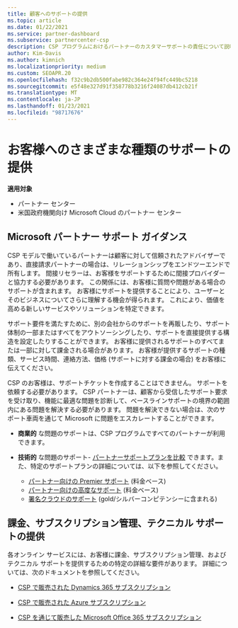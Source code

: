 ```yaml
---
title: 顧客へのサポートの提供
ms.topic: article
ms.date: 01/22/2021
ms.service: partner-dashboard
ms.subservice: partnercenter-csp
description: CSP プログラムにおけるパートナーのカスタマーサポートの責任について説明します。 課金、サブスクリプション管理、および技術的な問題のサポートについて説明します。
author: Kim-Davis
ms.author: kimnich
ms.localizationpriority: medium
ms.custom: SEOAPR.20
ms.openlocfilehash: f32c9b2db500fabe982c364e24f94fc449bc5218
ms.sourcegitcommit: e5f48e327d91f358778b3216f24087db412cb21f
ms.translationtype: MT
ms.contentlocale: ja-JP
ms.lasthandoff: 01/23/2021
ms.locfileid: "98717676"
---
```

# <a name="providing-different-types-of-support-to-your-customers"></a>お客様へのさまざまな種類のサポートの提供

**適用対象**

-  パートナー センター
-  米国政府機関向け Microsoft Cloud のパートナー センター


## <a name="microsoft-partner-support-guidance"></a>Microsoft パートナー サポート ガイダンス

CSP モデルで働いているパートナーは顧客に対して信頼されたアドバイザーであり、直接請求パートナーの場合は、リレーションシップをエンドツーエンドで所有します。 間接リセラーは、お客様をサポートするために間接プロバイダーと協力する必要があります。 この関係には、お客様に質問や問題がある場合のサポートが含まれます。 お客様にサポートを提供することにより、ユーザーとそのビジネスについてさらに理解する機会が得られます。 これにより、価値を高める新しいサービスやソリューションを特定できます。

サポート要件を満たすために、別の会社からのサポートを再販したり、サポート体制の一部またはすべてをアウトソーシングしたり、サポートを直接提供する構造を設定したりすることができます。 お客様に提供されるサポートのすべてまたは一部に対して課金される場合があります。 お客様が提供するサポートの種類、サービス時間、連絡方法、価格 (サポートに対する課金の場合) をお客様に伝えてください。

CSP のお客様は、サポートチケットを作成することはできません。 サポートを依頼する必要があります。 CSP パートナーは、顧客から受信したサポート要求を受け取り、機能に最適な問題を診断して、ベースラインサポートの境界の範囲内にある問題を解決する必要があります。 問題を解決できない場合は、次のサポート車両を通じて Microsoft に問題をエスカレートすることができます。

- **商業的** な問題のサポートは、CSP プログラムですべてのパートナーが利用できます。

- **技術的** な問題のサポート- [パートナーサポートプランを比較](https://partner.microsoft.com/support/partnersupport) できます。また、特定のサポートプランの詳細については、以下を参照してください。

  - [パートナー向けの Premier サポート](https://partner.microsoft.com/support/microsoft-services-premier-support) (料金ベース)
  - [パートナー向けの高度なサポート](https://partner.microsoft.com/support/advanced-cloud-support) (料金ベース)
  - [署名クラウドのサポート](https://docs.microsoft.com/partner-center/manage-your-partner-network-benefits) (gold/シルバーコンピテンシーに含まれる)

## <a name="providing-billing-subscription-management-and-technical-support"></a>課金、サブスクリプション管理、テクニカル サポートの提供 

各オンライン サービスには、お客様に課金、サブスクリプション管理、およびテクニカル サポートを提供するための特定の詳細な要件があります。 詳細については、次のドキュメントを参照してください。

- [CSP で販売された Dynamics 365 サブスクリプション](https://www.microsoftpartnercommunity.com/t5/CSP/Microsoft-Partner-Support-Guidance/m-p/5262#M30)

- [CSP で販売された Azure サブスクリプション](https://www.microsoftpartnercommunity.com/t5/CSP/Microsoft-Partner-Support-Guidance/m-p/5263#M31)

- [CSP を通じて販売した Microsoft Office 365 サブスクリプション](https://www.microsoftpartnercommunity.com/t5/CSP/Microsoft-Partner-Support-Guidance/m-p/5264#M32)



 

 



